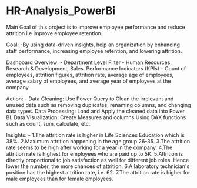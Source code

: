 # HR-Analysis_PowerBi
Main Goal of this project is to improve employee performance and reduce attrition i.e improve employee retention.
  
Goal: -By using data-driven insights, help an organization by enhancing staff performance, increasing employee retention, and lowering attrition.

Dashboard Overview: - Department Level Filter - Human Resources, Research & Development, Sales. Performance Indicators (KPIs) – Count of employees, attrition figures, attrition rate, average age of employees, average salary of employees, and average year of employees at the company.

Action: -
Data Cleaning: Use Power Query to Clean the irrelevant and unused data such as removing duplicates, renaming columns, and changing data types. Data Processing: Load and Apply the cleaned data into Power BI. Data Visualization: Create Measures and columns Using DAX functions such as count, sum, calculate, etc.

Insights: -
1.The attrition rate is higher in Life Sciences Education which is 38%.
2.Maximum attrition happening in the age group 26-35.
3.The attrition rate seems to be high after working for a year in the company.
4.The attrition rate is highest for employees who are paid up to 5K.
5.Attrition is directly proportional to job satisfaction as well for different job roles. Hence lower the number, the more chances of attrition.
6.A laboratory technician's position has the highest attrition rate, i.e. 62.
7.The attrition rate is higher for male employees than for female employees.

